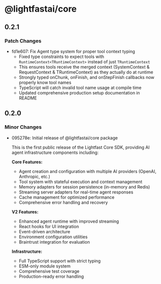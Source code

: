 # @lightfastai/core

## 0.2.1

### Patch Changes

- fd1e607: Fix Agent type system for proper tool context typing
  - Fixed type constraints to expect tools with `RuntimeContext<TRuntimeContext>` instead of just `TRuntimeContext`
  - This ensures tools receive the merged context (SystemContext & RequestContext & TRuntimeContext) as they actually do at runtime
  - Strongly typed onChunk, onFinish, and onStepFinish callbacks now properly know tool names
  - TypeScript will catch invalid tool name usage at compile time
  - Updated comprehensive production setup documentation in README

## 0.2.0

### Minor Changes

- 095278e: Initial release of @lightfastai/core package

  This is the first public release of the Lightfast Core SDK, providing AI agent infrastructure components including:

  **Core Features:**
  - Agent creation and configuration with multiple AI providers (OpenAI, Anthropic, etc.)
  - Tool system with stateful execution and context management
  - Memory adapters for session persistence (in-memory and Redis)
  - Streaming server adapters for real-time agent responses
  - Cache management for optimized performance
  - Comprehensive error handling and recovery

  **V2 Features:**
  - Enhanced agent runtime with improved streaming
  - React hooks for UI integration
  - Event-driven architecture
  - Environment configuration utilities
  - Braintrust integration for evaluation

  **Infrastructure:**
  - Full TypeScript support with strict typing
  - ESM-only module system
  - Comprehensive test coverage
  - Production-ready error handling
